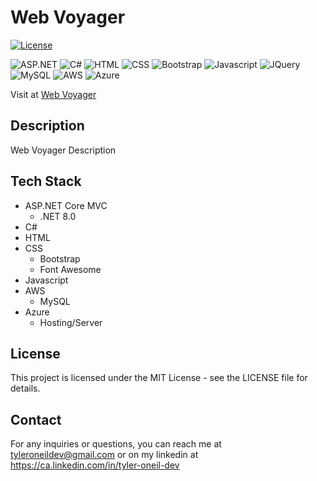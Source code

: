 # Web Voyager

[![License](https://img.shields.io/badge/License-MIT-blue.svg)](https://opensource.org/licenses/MIT)


![ASP.NET](https://img.shields.io/badge/ASP.NET-5C2D91?style=for-the-badge&logo=.net&logoColor=white)
![C#](https://img.shields.io/badge/c%23-%23239120.svg?style=for-the-badge&logo=csharp&logoColor=white)
![HTML](https://img.shields.io/badge/HTML-239120?style=for-the-badge&logo=html5&logoColor=white)
![CSS](https://img.shields.io/badge/CSS3-1572B6?style=for-the-badge&logo=css3&logoColor=white)
![Bootstrap](https://img.shields.io/badge/Bootstrap-563D7C?style=for-the-badge&logo=bootstrap&logoColor=white)
![Javascript](https://img.shields.io/badge/JavaScript-F7DF1E?style=for-the-badge&logo=javascript&logoColor=black)
![JQuery](https://img.shields.io/badge/jQuery-0769AD?style=for-the-badge&logo=jquery&logoColor=white)
![MySQL](https://img.shields.io/badge/MySQL-00000F?style=for-the-badge&logo=mysql&logoColor=white)
![AWS](https://img.shields.io/badge/Amazon_AWS-232F3E?style=for-the-badge&logo=amazon-aws&logoColor=white)
![Azure](https://img.shields.io/badge/Microsoft_Azure-0089D6?style=for-the-badge&logo=microsoft-azure&logoColor=white)


Visit at <a href="http://web-voyager.azurewebsites.net/" target="_blank">Web Voyager</a>

## Description
Web Voyager Description

## Tech Stack

- ASP.NET Core MVC
  - .NET 8.0
- C#
- HTML
- CSS
  - Bootstrap
  - Font Awesome
- Javascript
- AWS
  - MySQL
- Azure 
  - Hosting/Server


## License

This project is licensed under the MIT License - see the LICENSE file for details.

## Contact

For any inquiries or questions, you can reach me at tyleroneildev@gmail.com
or on my linkedin at https://ca.linkedin.com/in/tyler-oneil-dev
